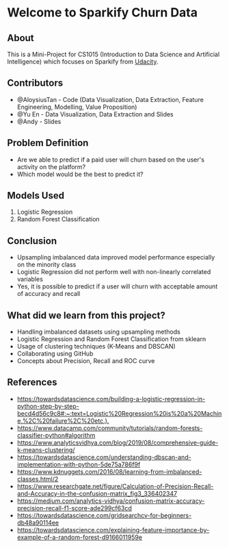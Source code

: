 # Welcome to Sparkify Churn Data

## About

This is a Mini-Project for CS1015 (Introduction to Data Science and Artificial Intelligence) which focuses on Sparkify from [Udacity](http://udacity-dsnd.s3.amazonaws.com/sparkify/mini_sparkify_event_data.json). 
  
## Contributors

- @AloysiusTan - Code (Data Visualization, Data Extraction, Feature Engineering, Modelling, Value Proposition)
- @Yu En - Data Visualization, Data Extraction and Slides
- @Andy - Slides

## Problem Definition

- Are we able to predict if a paid user will churn based on the user's activity on the platform?
- Which model would be the best to predict it?

## Models Used

1. Logistic Regression
2. Random Forest Classification

## Conclusion

- Upsampling imbalanced data improved model performance especially on the minority class
- Logistic Regression did not perform well with non-linearly correlated variables
- Yes, it is possible to predict if a user will churn with acceptable amount of accuracy and recall

## What did we learn from this project?

- Handling imbalanced datasets using upsampling methods
- Logistic Regression and Random Forest Classification from sklearn
- Usage of clustering techniques (K-Means and DBSCAN)
- Collaborating using GitHub
- Concepts about Precision, Recall and ROC curve

## References

- <https://towardsdatascience.com/building-a-logistic-regression-in-python-step-by-step-becd4d56c9c8#:~:text=Logistic%20Regression%20is%20a%20Machine,%2C%20failure%2C%20etc.).>
- <https://www.datacamp.com/community/tutorials/random-forests-classifier-python#algorithm>
- <https://www.analyticsvidhya.com/blog/2019/08/comprehensive-guide-k-means-clustering/>
- <https://towardsdatascience.com/understanding-dbscan-and-implementation-with-python-5de75a786f9f>
- <https://www.kdnuggets.com/2016/08/learning-from-imbalanced-classes.html/2>
- <https://www.researchgate.net/figure/Calculation-of-Precision-Recall-and-Accuracy-in-the-confusion-matrix_fig3_336402347>
- <https://medium.com/analytics-vidhya/confusion-matrix-accuracy-precision-recall-f1-score-ade299cf63cd>
- <https://towardsdatascience.com/gridsearchcv-for-beginners-db48a90114ee>
- <https://towardsdatascience.com/explaining-feature-importance-by-example-of-a-random-forest-d9166011959e>
